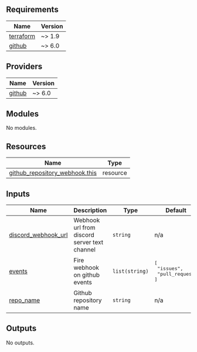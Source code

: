 <!-- BEGIN_TF_DOCS -->
## Requirements

| Name | Version |
|------|---------|
| <a name="requirement_terraform"></a> [terraform](#requirement\_terraform) | ~> 1.9 |
| <a name="requirement_github"></a> [github](#requirement\_github) | ~> 6.0 |

## Providers

| Name | Version |
|------|---------|
| <a name="provider_github"></a> [github](#provider\_github) | ~> 6.0 |

## Modules

No modules.

## Resources

| Name | Type |
|------|------|
| [github_repository_webhook.this](https://registry.terraform.io/providers/integrations/github/latest/docs/resources/repository_webhook) | resource |

## Inputs

| Name | Description | Type | Default | Required |
|------|-------------|------|---------|:--------:|
| <a name="input_discord_webhook_url"></a> [discord\_webhook\_url](#input\_discord\_webhook\_url) | Webhook url from discord server text channel | `string` | n/a | yes |
| <a name="input_events"></a> [events](#input\_events) | Fire webhook on github events | `list(string)` | <pre>[<br/>  "issues",<br/>  "pull_request"<br/>]</pre> | no |
| <a name="input_repo_name"></a> [repo\_name](#input\_repo\_name) | Github repository name | `string` | n/a | yes |

## Outputs

No outputs.
<!-- END_TF_DOCS -->